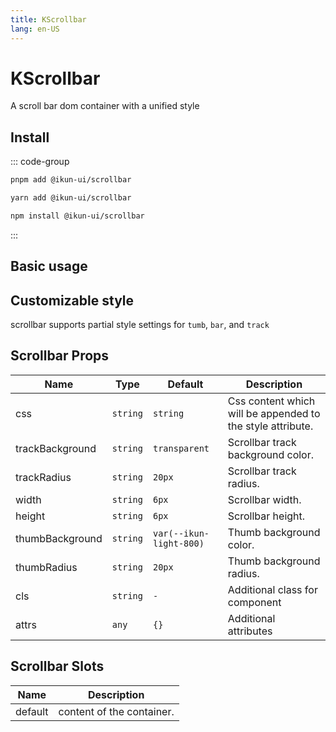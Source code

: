 ```yaml
---
title: KScrollbar
lang: en-US
---
```


# KScrollbar

A scroll bar dom container with a unified style

## Install

::: code-group

```bash [pnpm]
pnpm add @ikun-ui/scrollbar
```

```bash [yarn]
yarn add @ikun-ui/scrollbar
```

```bash [npm]
npm install @ikun-ui/scrollbar
```

:::

## Basic usage

<demo src="scrollbar/basic.svelte"  github='Scrollbar'></demo>

## Customizable style

scrollbar supports partial style settings for `tumb`, `bar`, and `track`

<demo src="scrollbar/custom.svelte" github='Scrollbar'></demo>

## Scrollbar Props

| Name            | Type     | Default                 | Description                                                |
| --------------- | -------- | ----------------------- | ---------------------------------------------------------- |
| css             | `string` | `string`                | Css content which will be appended to the style attribute. |
| trackBackground | `string` | `transparent`           | Scrollbar track background color.                          |
| trackRadius     | `string` | `20px`                  | Scrollbar track radius.                                    |
| width           | `string` | `6px`                   | Scrollbar width.                                           |
| height          | `string` | `6px`                   | Scrollbar height.                                          |
| thumbBackground | `string` | `var(--ikun-light-800)` | Thumb background color.                                    |
| thumbRadius     | `string` | `20px`                  | Thumb background radius.                                   |
| cls             | `string` | `-`                     | Additional class for component                             |
| attrs           | `any`    | `{}`                    | Additional attributes                                      |

## Scrollbar Slots

| Name    | Description               |
| ------- | ------------------------- |
| default | content of the container. |
